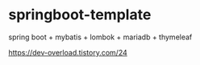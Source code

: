 # springboot-template
spring boot + mybatis + lombok + mariadb + thymeleaf


https://dev-overload.tistory.com/24
